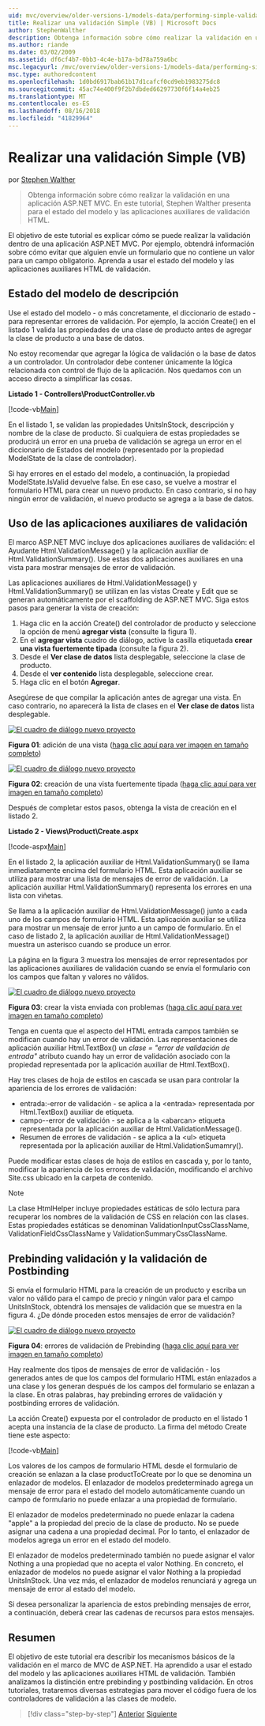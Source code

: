 ```yaml
---
uid: mvc/overview/older-versions-1/models-data/performing-simple-validation-vb
title: Realizar una validación Simple (VB) | Microsoft Docs
author: StephenWalther
description: Obtenga información sobre cómo realizar la validación en una aplicación ASP.NET MVC. En este tutorial, Stephen Walther presenta para el estado del modelo y la aplicación auxiliar de validación HTML...
ms.author: riande
ms.date: 03/02/2009
ms.assetid: df6cf4b7-0bb3-4c4e-b17a-bd78a759a6bc
msc.legacyurl: /mvc/overview/older-versions-1/models-data/performing-simple-validation-vb
msc.type: authoredcontent
ms.openlocfilehash: 1d0bd6917bab61b17d1cafcf0cd9eb1983275dc8
ms.sourcegitcommit: 45ac74e400f9f2b7dbded66297730f6f14a4eb25
ms.translationtype: MT
ms.contentlocale: es-ES
ms.lasthandoff: 08/16/2018
ms.locfileid: "41829964"
---
```

<a name="performing-simple-validation-vb"></a>Realizar una validación Simple (VB)
====================
por [Stephen Walther](https://github.com/StephenWalther)

> Obtenga información sobre cómo realizar la validación en una aplicación ASP.NET MVC. En este tutorial, Stephen Walther presenta para el estado del modelo y las aplicaciones auxiliares de validación HTML.


El objetivo de este tutorial es explicar cómo se puede realizar la validación dentro de una aplicación ASP.NET MVC. Por ejemplo, obtendrá información sobre cómo evitar que alguien envíe un formulario que no contiene un valor para un campo obligatorio. Aprenda a usar el estado del modelo y las aplicaciones auxiliares HTML de validación.

## <a name="understanding-model-state"></a>Estado del modelo de descripción

Use el estado del modelo - o más concretamente, el diccionario de estado - para representar errores de validación. Por ejemplo, la acción Create() en el listado 1 valida las propiedades de una clase de producto antes de agregar la clase de producto a una base de datos.


No estoy recomendar que agregar la lógica de validación o la base de datos a un controlador. Un controlador debe contener únicamente la lógica relacionada con control de flujo de la aplicación. Nos quedamos con un acceso directo a simplificar las cosas.


**Listado 1 - Controllers\ProductController.vb**

[!code-vb[Main](performing-simple-validation-vb/samples/sample1.vb)]

En el listado 1, se validan las propiedades UnitsInStock, descripción y nombre de la clase de producto. Si cualquiera de estas propiedades se producirá un error en una prueba de validación se agrega un error en el diccionario de Estados del modelo (representado por la propiedad ModelState de la clase de controlador).

Si hay errores en el estado del modelo, a continuación, la propiedad ModelState.IsValid devuelve false. En ese caso, se vuelve a mostrar el formulario HTML para crear un nuevo producto. En caso contrario, si no hay ningún error de validación, el nuevo producto se agrega a la base de datos.

## <a name="using-the-validation-helpers"></a>Uso de las aplicaciones auxiliares de validación

El marco ASP.NET MVC incluye dos aplicaciones auxiliares de validación: el Ayudante Html.ValidationMessage() y la aplicación auxiliar de Html.ValidationSummary(). Use estas dos aplicaciones auxiliares en una vista para mostrar mensajes de error de validación.

Las aplicaciones auxiliares de Html.ValidationMessage() y Html.ValidationSummary() se utilizan en las vistas Create y Edit que se generan automáticamente por el scaffolding de ASP.NET MVC. Siga estos pasos para generar la vista de creación:

1. Haga clic en la acción Create() del controlador de producto y seleccione la opción de menú **agregar vista** (consulte la figura 1).
2. En el **agregar vista** cuadro de diálogo, active la casilla etiquetada **crear una vista fuertemente tipada** (consulte la figura 2).
3. Desde el **Ver clase de datos** lista desplegable, seleccione la clase de producto.
4. Desde el **ver contenido** lista desplegable, seleccione crear.
5. Haga clic en el botón **Agregar**.


Asegúrese de que compilar la aplicación antes de agregar una vista. En caso contrario, no aparecerá la lista de clases en el **Ver clase de datos** lista desplegable.


[![El cuadro de diálogo nuevo proyecto](performing-simple-validation-vb/_static/image1.jpg)](performing-simple-validation-vb/_static/image1.png)

**Figura 01**: adición de una vista ([haga clic aquí para ver imagen en tamaño completo](performing-simple-validation-vb/_static/image2.png))


[![El cuadro de diálogo nuevo proyecto](performing-simple-validation-vb/_static/image2.jpg)](performing-simple-validation-vb/_static/image3.png)

**Figura 02**: creación de una vista fuertemente tipada ([haga clic aquí para ver imagen en tamaño completo](performing-simple-validation-vb/_static/image4.png))


Después de completar estos pasos, obtenga la vista de creación en el listado 2.

**Listado 2 - Views\Product\Create.aspx**

[!code-aspx[Main](performing-simple-validation-vb/samples/sample2.aspx)]

En el listado 2, la aplicación auxiliar de Html.ValidationSummary() se llama inmediatamente encima del formulario HTML. Esta aplicación auxiliar se utiliza para mostrar una lista de mensajes de error de validación. La aplicación auxiliar Html.ValidationSummary() representa los errores en una lista con viñetas.

Se llama a la aplicación auxiliar de Html.ValidationMessage() junto a cada uno de los campos de formulario HTML. Esta aplicación auxiliar se utiliza para mostrar un mensaje de error junto a un campo de formulario. En el caso de listado 2, la aplicación auxiliar de Html.ValidationMessage() muestra un asterisco cuando se produce un error.

La página en la figura 3 muestra los mensajes de error representados por las aplicaciones auxiliares de validación cuando se envía el formulario con los campos que faltan y valores no válidos.


[![El cuadro de diálogo nuevo proyecto](performing-simple-validation-vb/_static/image3.jpg)](performing-simple-validation-vb/_static/image5.png)

**Figura 03**: crear la vista enviada con problemas ([haga clic aquí para ver imagen en tamaño completo](performing-simple-validation-vb/_static/image6.png))


Tenga en cuenta que el aspecto del HTML entrada campos también se modifican cuando hay un error de validación. Las representaciones de aplicación auxiliar Html.TextBox() un *clase = "error de validación de entrada"* atributo cuando hay un error de validación asociado con la propiedad representada por la aplicación auxiliar de Html.TextBox().

Hay tres clases de hoja de estilos en cascada se usan para controlar la apariencia de los errores de validación:

- entrada:-error de validación - se aplica a la &lt;entrada&gt; representada por Html.TextBox() auxiliar de etiqueta.
- campo--error de validación - se aplica a la &lt;abarcan&gt; etiqueta representada por la aplicación auxiliar de Html.ValidationMessage().
- Resumen de errores de validación - se aplica a la &lt;ul&gt; etiqueta representada por la aplicación auxiliar de Html.ValidationSumamry().

Puede modificar estas clases de hoja de estilos en cascada y, por lo tanto, modificar la apariencia de los errores de validación, modificando el archivo Site.css ubicado en la carpeta de contenido.

> [!NOTE] 
> 
> La clase HtmlHelper incluye propiedades estáticas de sólo lectura para recuperar los nombres de la validación de CSS en relación con las clases. Estas propiedades estáticas se denominan ValidationInputCssClassName, ValidationFieldCssClassName y ValidationSummaryCssClassName.


## <a name="prebinding-validation-and-postbinding-validation"></a>Prebinding validación y la validación de Postbinding

Si envía el formulario HTML para la creación de un producto y escriba un valor no válido para el campo de precio y ningún valor para el campo UnitsInStock, obtendrá los mensajes de validación que se muestra en la figura 4. ¿De dónde proceden estos mensajes de error de validación?


[![El cuadro de diálogo nuevo proyecto](performing-simple-validation-vb/_static/image4.jpg)](performing-simple-validation-vb/_static/image7.png)

**Figura 04**: errores de validación de Prebinding ([haga clic aquí para ver imagen en tamaño completo](performing-simple-validation-vb/_static/image8.png))


Hay realmente dos tipos de mensajes de error de validación - los generados antes de que los campos del formulario HTML están enlazados a una clase y los generan después de los campos del formulario se enlazan a la clase. En otras palabras, hay prebinding errores de validación y postbinding errores de validación.

La acción Create() expuesta por el controlador de producto en el listado 1 acepta una instancia de la clase de producto. La firma del método Create tiene este aspecto:

[!code-vb[Main](performing-simple-validation-vb/samples/sample3.vb)]

Los valores de los campos de formulario HTML desde el formulario de creación se enlazan a la clase productToCreate por lo que se denomina un enlazador de modelos. El enlazador de modelos predeterminado agrega un mensaje de error para el estado del modelo automáticamente cuando un campo de formulario no puede enlazar a una propiedad de formulario.

El enlazador de modelos predeterminado no puede enlazar la cadena "apple" a la propiedad del precio de la clase de producto. No se puede asignar una cadena a una propiedad decimal. Por lo tanto, el enlazador de modelos agrega un error en el estado del modelo.

El enlazador de modelos predeterminado también no puede asignar el valor Nothing a una propiedad que no acepta el valor Nothing. En concreto, el enlazador de modelos no puede asignar el valor Nothing a la propiedad UnitsInStock. Una vez más, el enlazador de modelos renunciará y agrega un mensaje de error al estado del modelo.

Si desea personalizar la apariencia de estos prebinding mensajes de error, a continuación, deberá crear las cadenas de recursos para estos mensajes.

## <a name="summary"></a>Resumen

El objetivo de este tutorial era describir los mecanismos básicos de la validación en el marco de MVC de ASP.NET. Ha aprendido a usar el estado del modelo y las aplicaciones auxiliares HTML de validación. También analizamos la distinción entre prebinding y postbinding validación. En otros tutoriales, trataremos diversas estrategias para mover el código fuera de los controladores de validación a las clases de modelo.

> [!div class="step-by-step"]
> [Anterior](displaying-a-table-of-database-data-vb.md)
> [Siguiente](validating-with-the-idataerrorinfo-interface-vb.md)
